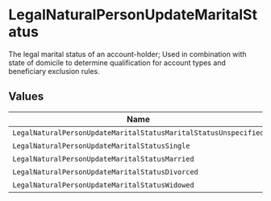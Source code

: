 # LegalNaturalPersonUpdateMaritalStatus

The legal marital status of an account-holder; Used in combination with state of domicile to determine qualification for account types and beneficiary exclusion rules.


## Values

| Name                                                            | Value                                                           |
| --------------------------------------------------------------- | --------------------------------------------------------------- |
| `LegalNaturalPersonUpdateMaritalStatusMaritalStatusUnspecified` | MARITAL_STATUS_UNSPECIFIED                                      |
| `LegalNaturalPersonUpdateMaritalStatusSingle`                   | SINGLE                                                          |
| `LegalNaturalPersonUpdateMaritalStatusMarried`                  | MARRIED                                                         |
| `LegalNaturalPersonUpdateMaritalStatusDivorced`                 | DIVORCED                                                        |
| `LegalNaturalPersonUpdateMaritalStatusWidowed`                  | WIDOWED                                                         |